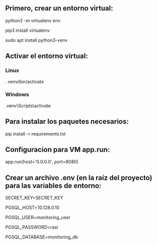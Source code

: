 ## Primero, crear un entorno virtual:

python3 -m virtualenv env

pip3 install virtualenv

sudo apt install python3-venv

## Activar el entorno virtual:

### Linux
 . venv/bin/activate
### Windows
 .venv\Scripts\activate

## Para instalar los paquetes necesarios:

pip install -r requirements.txt

## Configuracion para VM app.run:

app.run(host='0.0.0.0', port=8080)

## Crear un archivo .env (en la raíz del proyecto) para las variables de entorno:

SECRET_KEY=SECRET_KEY

PGSQL_HOST=10.128.0.10

PGSQL_USER=monitoring_user

PGSQL_PASSWORD=rasi

PGSQL_DATABASE=monitoring_db

